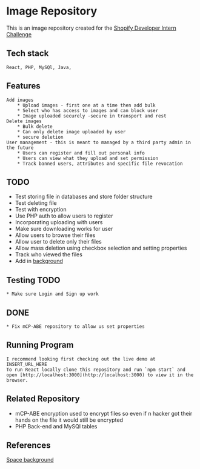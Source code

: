# Image Repository
This is an image repository created for the [Shopify Developer Intern Challenge](https://docs.google.com/document/d/1ZKRywXQLZWOqVOHC4JkF3LqdpO3Llpfk_CkZPR8bjak)

## Tech stack

    React, PHP, MySQl, Java, 

## Features

    Add images
        * Upload images - first one at a time then add bulk
        * Select who has access to images and can block user
        * Image uploaded securely -secure in transport and rest
    Delete images
        * Bulk delete
        * Can only delete image uploaded by user
        * secure deletion
    User management - this is meant to managed by a third party admin in the future
        * Users can register and fill out personal info
        * Users can view what they upload and set permission
        * Track banned users, attributes and specific file revocation

## TODO

* Test storing file in databases and store folder structure 
* Test deleting file
* Test with encryption
* Use PHP auth to allow users to register
* Incorporating uploading with users
* Make sure downloading works for user
* Allow users to browse their files
* Allow user to delete only their files 
* Allow mass deletion using checkbox selection and setting properties
* Track who viewed the files
* Add in [background](https://www.npmjs.com/package/particles-bg)

## Testing TODO
    * Make sure Login and Sign up work
    
## DONE

    * Fix mCP-ABE repository to allow us set properties 

## Running Program

    I recommend looking first checking out the live demo at INSERT_URL_HERE
    To run React locally clone this repository and run `npm start` and open [http://localhost:3000](http://localhost:3000) to view it in the browser.

## Related Repository

* mCP-ABE encryption used to encrypt files so even if n hacker got their hands on the file it would still be encrypted
* PHP Back-end and MySQl tables

## References
[Space background](https://wallpaperaccess.com/4k-space)